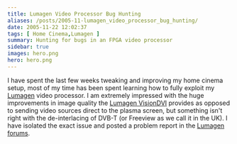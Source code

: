 ```yaml
---
title: Lumagen Video Processor Bug Hunting
aliases: /posts/2005-11-lumagen_video_processor_bug_hunting/
date: 2005-11-22 12:02:37
tags: [ Home Cinema,Lumagen ]
summary: Hunting for bugs in an FPGA video processor
sidebar: true
images: hero.png
hero: hero.png
---
```


I have spent the last few weeks tweaking and improving my home cinema setup,
most of my time has been spent learning how to fully exploit my
[Lumagen](http://www.lumagen.com) video processor. I am extremely impressed
with the huge improvements in image quality the [Lumagen VisionDVI](http://www.lumagen.com/testindex.php?module=dvi_details)
provides as opposed to sending video sources direct to the plasma screen, but something
isn't right with the de-interlacing of DVB-T (or Freeview as we call it in the
UK). I have isolated the exact issue and posted a problem report in the
[Lumagen forums](http://www.convergent-av.co.uk/forum/index.php).
